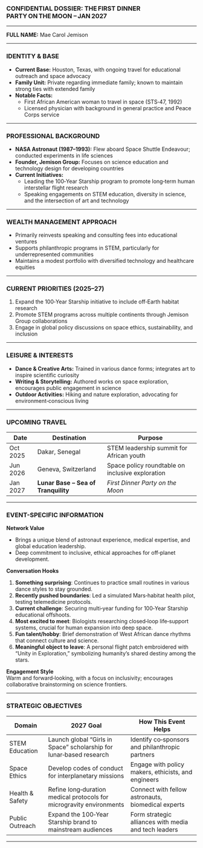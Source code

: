 ### **CONFIDENTIAL DOSSIER: THE FIRST DINNER PARTY ON THE MOON – JAN 2027**

---

**FULL NAME:** Mae Carol Jemison

---

### **IDENTITY & BASE**
- **Current Base:** Houston, Texas, with ongoing travel for educational outreach and space advocacy  
- **Family Unit:** Private regarding immediate family; known to maintain strong ties with extended family  
- **Notable Facts:**
  - First African American woman to travel in space (STS‑47, 1992)  
  - Licensed physician with background in general practice and Peace Corps service  

---

### **PROFESSIONAL BACKGROUND**
- **NASA Astronaut (1987–1993):** Flew aboard Space Shuttle Endeavour; conducted experiments in life sciences  
- **Founder, Jemison Group:** Focuses on science education and technology design for developing countries  
- **Current Initiatives:**  
  - Leading the 100‑Year Starship program to promote long‑term human interstellar flight research  
  - Speaking engagements on STEM education, diversity in science, and the intersection of art and technology  

---

### **WEALTH MANAGEMENT APPROACH**
- Primarily reinvests speaking and consulting fees into educational ventures  
- Supports philanthropic programs in STEM, particularly for underrepresented communities  
- Maintains a modest portfolio with diversified technology and healthcare equities  

---

### **CURRENT PRIORITIES (2025–27)**
1. Expand the 100‑Year Starship initiative to include off‑Earth habitat research  
2. Promote STEM programs across multiple continents through Jemison Group collaborations  
3. Engage in global policy discussions on space ethics, sustainability, and inclusion  

---

### **LEISURE & INTERESTS**
- **Dance & Creative Arts:** Trained in various dance forms; integrates art to inspire scientific curiosity  
- **Writing & Storytelling:** Authored works on space exploration, encourages public engagement in science  
- **Outdoor Activities:** Hiking and nature exploration, advocating for environment‑conscious living  

---

### **UPCOMING TRAVEL**

| Date   | Destination                         | Purpose                                        |
|--------|-------------------------------------|------------------------------------------------|
| Oct 2025 | Dakar, Senegal                      | STEM leadership summit for African youth       |
| Jun 2026 | Geneva, Switzerland                 | Space policy roundtable on inclusive exploration |
| Jan 2027 | **Lunar Base – Sea of Tranquility** | *First Dinner Party on the Moon*               |

---

### **EVENT-SPECIFIC INFORMATION**

**Network Value**  
- Brings a unique blend of astronaut experience, medical expertise, and global education leadership.  
- Deep commitment to inclusive, ethical approaches for off‑planet development.

**Conversation Hooks**  
1. **Something surprising**: Continues to practice small routines in various dance styles to stay grounded.  
2. **Recently pushed boundaries**: Led a simulated Mars‑habitat health pilot, testing telemedicine protocols.  
3. **Current challenge**: Securing multi‑year funding for 100‑Year Starship educational offshoots.  
4. **Most excited to meet**: Biologists researching closed‑loop life‑support systems, crucial for human expansion into deep space.  
5. **Fun talent/hobby**: Brief demonstration of West African dance rhythms that connect culture and science.  
6. **Meaningful object to leave**: A personal flight patch embroidered with “Unity in Exploration,” symbolizing humanity’s shared destiny among the stars.

**Engagement Style**  
Warm and forward‑looking, with a focus on inclusivity; encourages collaborative brainstorming on science frontiers.

---

### **STRATEGIC OBJECTIVES**

| Domain          | 2027 Goal                                              | How This Event Helps                                 |
|-----------------|--------------------------------------------------------|-------------------------------------------------------|
| STEM Education  | Launch global “Girls in Space” scholarship for lunar‑based research | Identify co‑sponsors and philanthropic partners       |
| Space Ethics    | Develop codes of conduct for interplanetary missions   | Engage with policy makers, ethicists, and engineers   |
| Health & Safety | Refine long‑duration medical protocols for microgravity environments | Connect with fellow astronauts, biomedical experts    |
| Public Outreach | Expand the 100‑Year Starship brand to mainstream audiences | Form strategic alliances with media and tech leaders  |
---
